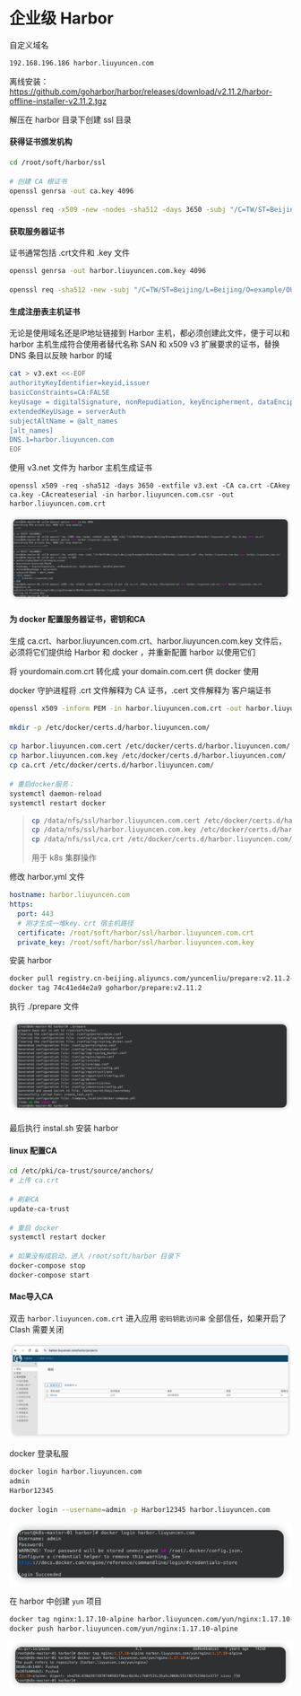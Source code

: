# 企业级 Harbor



自定义域名

```sh
192.168.196.186 harbor.liuyuncen.com
```



离线安装：https://github.com/goharbor/harbor/releases/download/v2.11.2/harbor-offline-installer-v2.11.2.tgz

解压在 harbor 目录下创建 ssl 目录



#### 获得证书颁发机构

```sh
cd /root/soft/harbor/ssl

# 创建 CA 根证书
openssl genrsa -out ca.key 4096

openssl req -x509 -new -nodes -sha512 -days 3650 -subj "/C=TW/ST=Beijing/L=Beijing/O=example/OU=Personal/CN=harbor.liuyuncen.com" -key ca.key -out ca.crt
```



#### 获取服务器证书

证书通常包括 .crt文件和 .key 文件

```sh
openssl genrsa -out harbor.liuyuncen.com.key 4096

openssl req -sha512 -new -subj "/C=TW/ST=Beijing/L=Beijing/O=example/OU=Personal/CN=harbor.liuyuncen.com" -key harbor.liuyuncen.com.key -out harbor.liuyuncen.com.csr
```



#### 生成注册表主机证书

无论是使用域名还是IP地址链接到 Harbor 主机，都必须创建此文件，便于可以和 harbor 主机生成符合使用者替代名称 SAN 和 x509 v3 扩展要求的证书，替换 DNS 条目以反映 harbor 的域

```sh
cat > v3.ext <<-EOF
authorityKeyIdentifier=keyid,issuer
basicConstraints=CA:FALSE
keyUsage = digitalSignature, nonRepudiation, keyEncipherment, dataEncipherment
extendedKeyUsage = serverAuth
subjectAltName = @alt_names
[alt_names]
DNS.1=harbor.liuyuncen.com
EOF
```



使用 v3.net 文件为 harbor 主机生成证书

```
openssl x509 -req -sha512 -days 3650 -extfile v3.ext -CA ca.crt -CAkey ca.key -CAcreateserial -in harbor.liuyuncen.com.csr -out harbor.liuyuncen.com.crt
```

![image-20241223150611169](images/14-%E8%BF%90%E7%BB%B4-%E6%90%AD%E5%BB%BA%E4%BC%81%E4%B8%9AHarbor/image-20241223150611169.png)



#### 为 docker 配置服务器证书，密钥和CA

生成 ca.crt、harbor.liuyuncen.com.crt、harbor.liuyuncen.com.key 文件后，必须将它们提供给 Harbor 和 docker ，并重新配置 harbor 以使用它们

将 yourdomain.com.crt 转化成 your domain.com.cert 供 docker 使用

docker 守护进程将 .crt 文件解释为 CA 证书，.cert 文件解释为 客户端证书

```sh
openssl x509 -inform PEM -in harbor.liuyuncen.com.crt -out harbor.liuyuncen.com.cert

mkdir -p /etc/docker/certs.d/harbor.liuyuncen.com/

cp harbor.liuyuncen.com.cert /etc/docker/certs.d/harbor.liuyuncen.com/
cp harbor.liuyuncen.com.key /etc/docker/certs.d/harbor.liuyuncen.com/
cp ca.crt /etc/docker/certs.d/harbor.liuyuncen.com/

# 重启docker服务：
systemctl daemon-reload
systemctl restart docker
```



> ```sh
> cp /data/nfs/ssl/harbor.liuyuncen.com.cert /etc/docker/certs.d/harbor.liuyuncen.com/
> cp /data/nfs/ssl/harbor.liuyuncen.com.key /etc/docker/certs.d/harbor.liuyuncen.com/
> cp /data/nfs/ssl/ca.crt /etc/docker/certs.d/harbor.liuyuncen.com/
> ```
>
> 用于 k8s 集群操作



修改 harbor.yml 文件

```yaml
hostname: harbor.liuyuncen.com
https:
  port: 443
  # 刚才生成一堆key、crt 宿主机路径
  certificate: /root/soft/harbor/ssl/harbor.liuyuncen.com.crt
  private_key: /root/soft/harbor/ssl/harbor.liuyuncen.com.key
```



安装 harbor

```sh
docker pull registry.cn-beijing.aliyuncs.com/yuncenliu/prepare:v2.11.2-goharbor
docker tag 74c41ed4e2a9 goharbor/prepare:v2.11.2
```

执行 ./prepare 文件

![image-20241223154605109](images/14-%E8%BF%90%E7%BB%B4-%E6%90%AD%E5%BB%BA%E4%BC%81%E4%B8%9AHarbor/image-20241223154605109.png)

最后执行 instal.sh 安装 harbor





#### linux 配置CA

```sh
cd /etc/pki/ca-trust/source/anchors/
# 上传 ca.crt

# 刷新CA
update-ca-trust

# 重启 docker
systemctl restart docker

# 如果没有成启动，进入 /root/soft/harbor 目录下
docker-compose stop
docker-compose start
```



#### Mac导入CA

双击  `harbor.liuyuncen.com.crt`  进入应用 `密码钥匙访问串` 全部信任，如果开启了 Clash 需要关闭

![image-20241223170853866](images/14-%E8%BF%90%E7%BB%B4-%E6%90%AD%E5%BB%BA%E4%BC%81%E4%B8%9AHarbor/image-20241223170853866.png)



docker 登录私服

```sh
docker login harbor.liuyuncen.com
admin
Harbor12345

docker login --username=admin -p Harbor12345 harbor.liuyuncen.com
```

![image-20241223170944261](images/14-%E8%BF%90%E7%BB%B4-%E6%90%AD%E5%BB%BA%E4%BC%81%E4%B8%9AHarbor/image-20241223170944261.png)



在  harbor 中创建 `yun` 项目

```sh
docker tag nginx:1.17.10-alpine harbor.liuyuncen.com/yun/nginx:1.17.10-alpine
docker push harbor.liuyuncen.com/yun/nginx:1.17.10-alpine
```





![image-20241223171232373](images/14-%E8%BF%90%E7%BB%B4-%E6%90%AD%E5%BB%BA%E4%BC%81%E4%B8%9AHarbor/image-20241223171232373.png)

